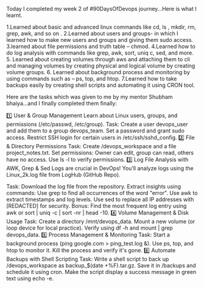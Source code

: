 Today I completed my week 2 of #90DaysOfDevops journey...Here is what I learnt.

1.Learned about basic and advanced linux commands like cd, ls , mkdir, rm, grep, awk, and so on .
2.Learned about users and groups- in which I learned how to make new users and groups and giving them sudo access.
3.learned about file permissions and truth table – chmod.
4.Learned how to do log analysis with commands like grep, awk, sort, uniq c, sed, and more.
5. Learned about creating volumes through aws and attaching them to cli  and managing volumes by  creating physical and logical volume by creating volume groups.
6. Learned about background process and monitoring by using commands such as – ps, top, and htop.
7.Learned how to take backups easily by creating shell scripts and automating it using CRON tool.

Here are the tasks which was given to me by my mentor Shubham bhaiya...and I finally completed them finally:

1️⃣ User & Group Management
Learn about Linux users, groups, and permissions (/etc/passwd, /etc/group).
Task:
Create a user devops_user and add them to a group devops_team.
Set a password and grant sudo access.
Restrict SSH login for certain users in /etc/ssh/sshd_config.
2️⃣ File & Directory Permissions
Task:
Create /devops_workspace and a file project_notes.txt.
Set permissions:
Owner can edit, group can read, others have no access.
Use ls -l to verify permissions.
3️⃣ Log File Analysis with AWK, Grep & Sed
Logs are crucial in DevOps! You’ll analyze logs using the Linux_2k.log file from LogHub (GitHub Repo).

Task:
Download the log file from the repository.
Extract insights using commands:
Use grep to find all occurrences of the word "error".
Use awk to extract timestamps and log levels.
Use sed to replace all IP addresses with [REDACTED] for security.
Bonus: Find the most frequent log entry using awk or sort | uniq -c | sort -nr | head -10.
4️⃣ Volume Management & Disk Usage
Task:
Create a directory /mnt/devops_data.
Mount a new volume (or loop device for local practice).
Verify using df -h and mount | grep devops_data.
5️⃣ Process Management & Monitoring
Task:
Start a background process (ping google.com > ping_test.log &).
Use ps, top, and htop to monitor it.
Kill the process and verify it's gone.
6️⃣ Automate Backups with Shell Scripting
Task:
Write a shell script to back up /devops_workspace as backup_$(date +%F).tar.gz.
Save it in /backups and schedule it using cron.
Make the script display a success message in green text using echo -e.
